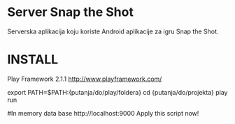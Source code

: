 Server Snap the Shot
====================

Serverska aplikacija koju koriste Android aplikacije za igru Snap the Shot.


INSTALL
====================

Play Framework 2.1.1 http://www.playframework.com/

export PATH=$PATH:{putanja/do/play/foldera}
cd {putanja/do/projekta}
play run

#In memory data base 
http://localhost:9000
Apply this script now!
